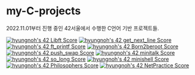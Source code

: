 # my-C-projects

2022.11.01부터 진행 중인 42서울에서 수행한 C언어 기반 프로젝트들.

<a href="https://github.com/JaeSeoKim/badge42"><img src="https://badge42.vercel.app/api/v2/clh98lhco004608mgopay470l/project/2867895" alt="hyungnoh's 42 Libft Score" /></a>
<a href="https://github.com/JaeSeoKim/badge42"><img src="https://badge42.vercel.app/api/v2/clh98lhco004608mgopay470l/project/2892122" alt="hyungnoh's 42 get_next_line Score" /></a>
<a href="https://github.com/JaeSeoKim/badge42"><img src="https://badge42.vercel.app/api/v2/clh98lhco004608mgopay470l/project/2896688" alt="hyungnoh's 42 ft_printf Score" /></a>
<a href="https://github.com/JaeSeoKim/badge42"><img src="https://badge42.vercel.app/api/v2/clh98lhco004608mgopay470l/project/2896689" alt="hyungnoh's 42 Born2beroot Score" /></a>
<a href="https://github.com/JaeSeoKim/badge42"><img src="https://badge42.vercel.app/api/v2/clh98lhco004608mgopay470l/project/2911637" alt="hyungnoh's 42 push_swap Score" /></a>
<a href="https://github.com/JaeSeoKim/badge42"><img src="https://badge42.vercel.app/api/v2/clh98lhco004608mgopay470l/project/2926136" alt="hyungnoh's 42 minitalk Score" /></a>
<a href="https://github.com/JaeSeoKim/badge42"><img src="https://badge42.vercel.app/api/v2/clh98lhco004608mgopay470l/project/2911636" alt="hyungnoh's 42 so_long Score" /></a>
<a href="https://github.com/JaeSeoKim/badge42"><img src="https://badge42.vercel.app/api/v2/clh98lhco004608mgopay470l/project/2963190" alt="hyungnoh's 42 minishell Score" /></a>
<a href="https://github.com/JaeSeoKim/badge42"><img src="https://badge42.vercel.app/api/v2/clh98lhco004608mgopay470l/project/2963191" alt="hyungnoh's 42 Philosophers Score" /></a>
<a href="https://github.com/JaeSeoKim/badge42"><img src="https://badge42.vercel.app/api/v2/clh98lhco004608mgopay470l/project/3009653" alt="hyungnoh's 42 NetPractice Score" /></a>
